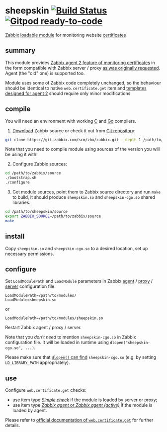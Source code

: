 # sheepskin [![Build Status](https://www.travis-ci.com/i-ky/sheepskin.svg?branch=main)](https://www.travis-ci.com/i-ky/sheepskin) [![Gitpod ready-to-code](https://img.shields.io/badge/Gitpod-ready--to--code-blue?logo=gitpod)](https://gitpod.io/#https://github.com/i-ky/sheepskin)

[Zabbix](http://www.zabbix.com)
[loadable module](https://www.zabbix.com/documentation/current/manual/config/items/loadablemodules)
for monitoring
website
[certificates](https://en.wikipedia.org/wiki/Public_key_certificate)

## summary

This module provides
[Zabbix agent 2 feature of monitoring certificates](https://support.zabbix.com/browse/ZBXNEXT-6708)
in the form compatible with Zabbix server / proxy
[as was originally requested](https://support.zabbix.com/browse/ZBXNEXT-5931).
Agent (the "old" one) is supported too.

Module uses some of Zabbix code completely unchanged,
so the behaviour should be identical to native `web.certificate.get` item and
[templates designed for agent 2](https://git.zabbix.com/projects/ZBX/repos/zabbix/browse/templates/app/certificate_agent2)
should require only minor modifications.

## compile

You will need an environment with working
[C](https://en.wikipedia.org/wiki/List_of_compilers#C_compilers)
and
[Go](https://golang.org/doc/install)
compilers.

1. [Download](https://www.zabbix.com/download_sources)
Zabbix source or check it out from
[Git repository](https://git.zabbix.com/):
```bash
git clone https://git.zabbix.com/scm/zbx/zabbix.git --depth 1 /path/to/zabbix/source
```
Note that you need to compile module using sources of the version you will be using it with!

2. Configure Zabbix sources:
```bash
cd /path/to/zabbix/source
./bootstrap.sh
./configure
```

3. Get module sources,
point them to Zabbix source directory
and run `make` to build,
it should produce `sheepskin.so` and `sheepskin-cgo.so` shared libraries.
```bash
cd /path/to/sheepskin/source
export ZABBIX_SOURCE=/path/to/zabbix/source
make
```

## install

Copy `sheepskin.so` and `sheepskin-cgo.so` to a desired location, set up necessary permissions.

## configure

Set `LoadModulePath` and `LoadModule` parameters in Zabbix
[agent](https://www.zabbix.com/documentation/current/manual/appendix/config/zabbix_agentd) /
[proxy](https://www.zabbix.com/documentation/current/manual/appendix/config/zabbix_proxy) /
[server](https://www.zabbix.com/documentation/current/manual/appendix/config/zabbix_server)
configuration file.
```
LoadModulePath=/path/to/modules/
LoadModule=sheepskin.so
```
or
```
LoadModulePath=/path/to/modules/sheepskin.so
```
Restart Zabbix agent / proxy / server.

Note that you _don't need_ to mention `sheepskin-cgo.so` in Zabbix configuration file.
It will be loaded in runtime using `dlopen("sheepskin-cgo.so", ...)`.

Please make sure that
[`dlopen()` can find](https://man7.org/linux/man-pages/man3/dlopen.3.html)
`sheepskin-cgo.so` (e.g. by setting `LD_LIBRARY_PATH` appropriately).

## use

Configure `web.certificate.get` checks:
* use item type
[_Simple check_](https://www.zabbix.com/documentation/current/manual/config/items/itemtypes/simple_checks)
if the module is loaded by server or proxy;
* use item type
[_Zabbix agent_ or _Zabbix agent (active)_](https://www.zabbix.com/documentation/current/manual/config/items/itemtypes/zabbix_agent)
if the module is loaded by agent.

Please refer to
[official documentation of `web.certificate.get`](https://www.zabbix.com/documentation/current/manual/config/items/itemtypes/zabbix_agent/zabbix_agent2?s%5B%5D=web.certificate.get)
for further details.
